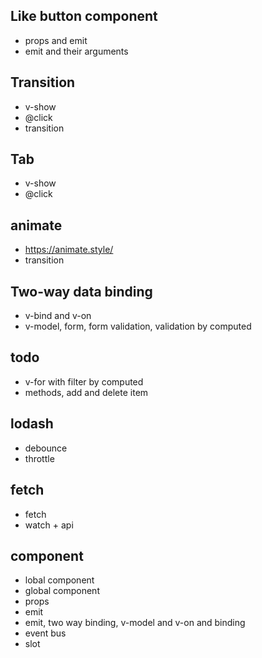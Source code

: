 ## Like button component
- props and emit
- emit and their arguments

## Transition
- v-show
- @click
- transition

## Tab
- v-show
- @click

## animate
- https://animate.style/
- transition

## Two-way data binding
- v-bind and v-on
- v-model, form, form validation, validation by computed

## todo
- v-for with filter by computed
- methods, add and delete item

## lodash
- debounce
- throttle

## fetch
- fetch
- watch + api

## component
- lobal component
- global component
- props
- emit
- emit, two way binding, v-model and v-on and binding
- event bus
- slot